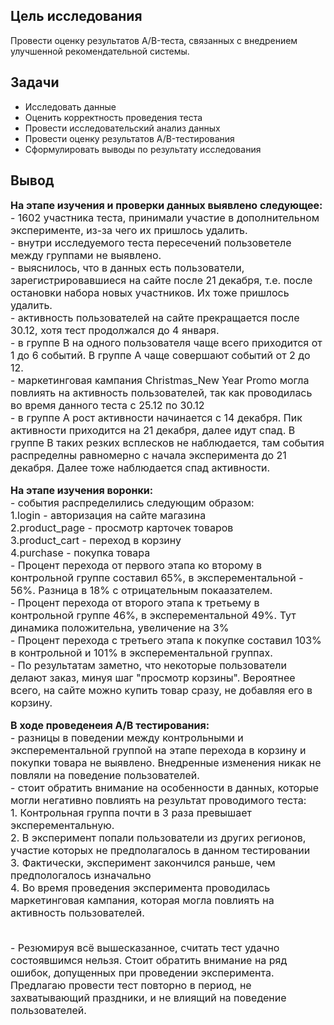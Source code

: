## Цель исследования

Провести оценку результатов A/B-теста, связанных с внедрением улучшенной рекомендательной системы.

## Задачи

- Исследовать данные
- Оценить корректность проведения теста
- Провести исследовательский анализ данных
- Провести оценку результатов A/B-тестирования
- Сформулировать выводы по результату исследования

## Вывод

<font size="3">
   <b>На этапе изучения и проверки данных выявлено следующее:</b>
<br>- 1602 участника теста, принимали участие в дополнительном эксперименте, из-за чего их пришлось удалить.
<br>- внутри исследуемого теста пересечений пользоветеле между группами не выявлено.
<br>- выяснилось, что в данных есть пользователи, зарегистрировавшиеся на сайте после 21 декабря, т.е. после остановки набора новых участников. Их тоже пришлось удалить.
<br>- активность пользователей на сайте прекращается после 30.12, хотя тест продолжался до 4 января.
<br>- в группе В на одного пользователя чаще всего приходится от 1 до 6 событий. В группе А чаще совершают событий от 2 до 12.
<br>- маркетинговая кампания Christmas_New Year Promo могла повлиять на активность пользователей, так как проводилась во время данного теста с 25.12 по 30.12
<br>- в группе А рост активности начинается с 14 декабря. Пик активности приходится на 21 декабря, далее идут спад. В группе В таких резких всплесков не наблюдается, там события распределны равномерно с начала эксперимента до 21 декабря. Далее тоже наблюдается спад активности.

<b>На этапе изучения воронки:</b>
<br>- события распределились следующим образом: 
<br>1.login - авторизация на сайте магазина
<br>2.product_page - просмотр карточек товаров
<br>3.product_cart - переход в корзину
<br>4.purchase - покупка товара
<br>- Процент перехода от первого этапа ко второму в контрольной группе составил 65%, в эксперементальной - 56%. Разница в 18% с отрицательным покаазателем.
<br>- Процент перехода от второго этапа к третьему в контрольной группе 46%, в эксперементальной 49%. Тут динамика положительна, увеличение на 3%
<br>- Процент перехода с третьего этапа к покупке составил 103% в контрольной и 101% в эксперементальной группах. 
<br>- По результатам заметно, что некоторые пользователи делают заказ, минуя шаг "просмотр корзины". Вероятнее всего, на сайте можно купить товар сразу, не добавляя его в корзину. 
    
<b>В ходе проведенеия А/В тестирования:</b>
<br>- разницы в поведении между контрольными и эксперементальной группой на этапе перехода в корзину и покупки товара не выявлено. Внедренные изменения никак не повляли на поведение пользователей. 
<br>- стоит обратить внимание на особенности в данных, которые могли негативно повлиять на результат проводимого теста:
<br>1. Контрольная группа почти в 3 раза превышает эксперементальную.
<br>2. В эксперимент попали пользователи из других регионов, участие которых не предполагалось в данном тестировании
<br>3. Фактически, эксперимент закончился раньше, чем предпологалось изначально
<br>4. Во время проведения эксперимента проводилась маркетинговая кампания, которая могла повлиять на активность пользователей.
    
<br>- Резюмируя всё вышесказанное, считать тест удачно состоявшимся нельзя. Стоит обратить внимание на ряд ошибок, допущенных при проведении эксперимента. Предлагаю провести тест повторно в период, не захватывающий праздники, и не влиящий на поведение пользователей.
</font>

